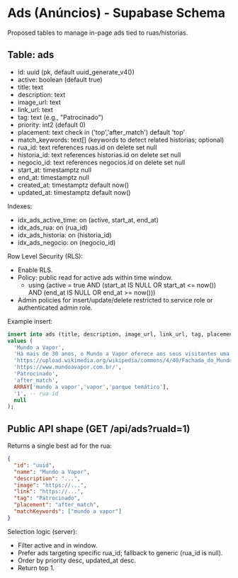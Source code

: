 # Ads (Anúncios) - Supabase Schema

Proposed tables to manage in-page ads tied to ruas/historias.

## Table: ads
- id: uuid (pk, default uuid_generate_v4())
- active: boolean (default true)
- title: text
- description: text
- image_url: text
- link_url: text
- tag: text (e.g., "Patrocinado")
- priority: int2 (default 0)
- placement: text check in ('top','after_match') default 'top'
- match_keywords: text[] (keywords to detect related historias; optional)
- rua_id: text references ruas.id on delete set null
- historia_id: text references historias.id on delete set null
- negocio_id: text references negocios.id on delete set null
- start_at: timestamptz null
- end_at: timestamptz null
- created_at: timestamptz default now()
- updated_at: timestamptz default now()

Indexes:
- idx_ads_active_time: on (active, start_at, end_at)
- idx_ads_rua: on (rua_id)
- idx_ads_historia: on (historia_id)
- idx_ads_negocio: on (negocio_id)

Row Level Security (RLS):
- Enable RLS.
- Policy: public read for active ads within time window.
  - using (active = true AND (start_at IS NULL OR start_at <= now()) AND (end_at IS NULL OR end_at >= now()))
- Admin policies for insert/update/delete restricted to service role or authenticated admin role.

Example insert:
```sql
insert into ads (title, description, image_url, link_url, tag, placement, match_keywords, rua_id, negocio_id)
values (
  'Mundo a Vapor',
  'Há mais de 30 anos, o Mundo a Vapor oferece aos seus visitantes uma experiência de viagem no tempo...',
  'https://upload.wikimedia.org/wikipedia/commons/4/40/Fachada_do_Mundo_a_Vapor.jpg',
  'https://www.mundoavapor.com.br/',
  'Patrocinado',
  'after_match',
  ARRAY['mundo a vapor','vapor','parque temático'],
  '1', -- rua id
  null
);
```

## Public API shape (GET /api/ads?ruaId=1)
Returns a single best ad for the rua:
```json
{
  "id": "uuid",
  "name": "Mundo a Vapor",
  "description": "...",
  "image": "https://...",
  "link": "https://...",
  "tag": "Patrocinado",
  "placement": "after_match",
  "matchKeywords": ["mundo a vapor"]
}
```

Selection logic (server):
- Filter active and in window.
- Prefer ads targeting specific rua_id; fallback to generic (rua_id is null).
- Order by priority desc, updated_at desc.
- Return top 1.
